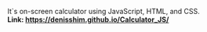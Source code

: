 It`s on-screen calculator using JavaScript, HTML, and CSS.\
**Link: https://denisshim.github.io/Calculator_JS/**
